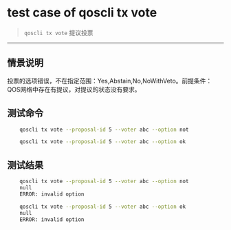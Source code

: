 # test case of qoscli tx vote

> `qoscli tx vote` 提议投票

---

## 情景说明

投票的选项错误，不在指定范围：Yes,Abstain,No,NoWithVeto。前提条件：QOS网络中存在有提议，对提议的状态没有要求。

## 测试命令

```bash
    qoscli tx vote --proposal-id 5 --voter abc --option not

    qoscli tx vote --proposal-id 5 --voter abc --option ok
```

## 测试结果

```bash
    qoscli tx vote --proposal-id 5 --voter abc --option not
    null
    ERROR: invalid option

    qoscli tx vote --proposal-id 5 --voter abc --option ok
    null
    ERROR: invalid option
```
